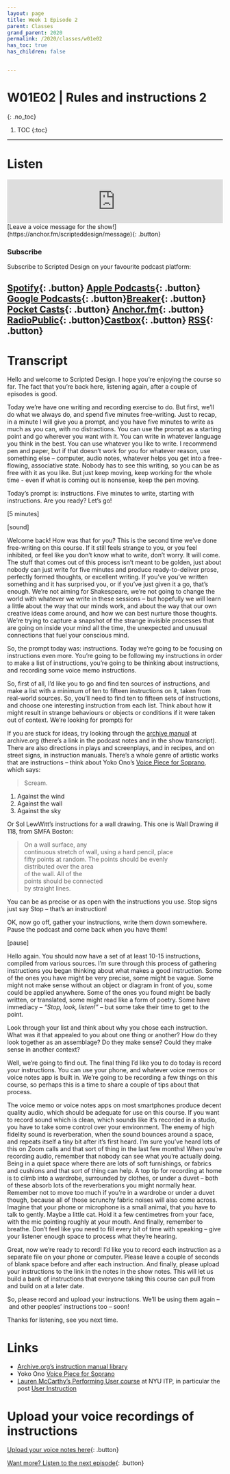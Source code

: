 ```yaml
---
layout: page
title: Week 1 Episode 2
parent: Classes
grand_parent: 2020
permalink: /2020/classes/w01e02
has_toc: true
has_children: false


---
```

# W01E02 | Rules and instructions 2
{: .no_toc}

1. TOC
{:toc}


---

# Listen


<iframe src="https://anchor.fm/scripteddesign/embed/episodes/S01-W01-E02-Scripted-Design--Week-1-Episode-2-ekboif" height="102px" width="100%" frameborder="0" scrolling="no"></iframe>

<br>
[Leave a voice message for the show!](https://anchor.fm/scripteddesign/message){: .button}

### Subscribe

Subscribe to Scripted Design on your favourite podcast platform:

[Spotify](https://open.spotify.com/show/3sYD3KyPJXnIHUY2m2uFcy){: .button} [Apple Podcasts](https://podcasts.apple.com/nl/podcast/scripted-design/id1533696064?l=en){: .button} [Google Podcasts](https://www.google.com/podcasts?feed=aHR0cHM6Ly9hbmNob3IuZm0vcy8zN2QzMjZjNC9wb2RjYXN0L3Jzcw==){: .button}[Breaker](https://breaker.audio/scripted-design){: .button} [Pocket Casts](https://pca.st/h40ivs5f){: .button} [Anchor.fm](https://anchor.fm/scripteddesign){: .button} [RadioPublic](https://radiopublic.com/scripted-design-WaxpdP){: .button}[Castbox](https://castbox.fm/channel/Scripted-Design-id3371338){: .button} [RSS](https://anchor.fm/s/37d326c4/podcast/rss){: .button}
---


# Transcript

Hello and welcome to Scripted Design. I hope you’re enjoying the course so far. The fact that you’re back here, listening again, after a couple of episodes is good.

Today we’re have one writing and recording exercise to do. But first, we’ll do what we always do, and spend five minutes free-writing. Just to recap, in a minute I will give you a prompt, and you have five minutes to write as much as you can, with no distractions. You can use the prompt as a starting point and go wherever you want with it. You can write in whatever language you think in the best. You can use whatever you like to write. I recommend pen and paper, but if that doesn’t work for you for whatever reason, use something else – computer, audio notes, whatever helps you get into a free-flowing, associative state. Nobody has to see this writing, so you can be as free with it as you like. But just keep moving, keep working for the whole time - even if what is coming out is nonsense, keep the pen moving.

Today’s prompt is: instructions. Five minutes to write, starting with instructions. Are you ready? Let’s go!

[5 minutes]

[sound]

Welcome back! How was that for you? This is the second time we’ve done free-writing on this course. If it still feels strange to you, or you feel inhibited, or feel like you don’t know what to write, don’t worry. It will come. The stuff that comes out of this process isn’t meant to be golden, just about nobody can just write for five minutes and produce ready-to-deliver prose, perfectly formed thoughts, or excellent writing. If you’ve you’ve written something and it has surprised you, or if you’ve just given it a go, that’s enough. We’re not aiming for Shakespeare, we’re not going to change the world with whatever we write in these sessions – but hopefully we will learn a little about the way that our minds work, and about the way that our own creative ideas come around, and how we can best nurture those thoughts. We’re trying to capture a snapshot of the strange invisible processes that are going on inside your mind all the time, the unexpected and unusual connections that fuel your conscious mind.

So, the prompt today was: instructions. Today we’re going to be focusing on instructions even more. You’re going to be following my instructions in order to make a list of instructions, you’re going to be thinking about instructions, and recording some voice memo instructions.

So, first of all, I’d like you to go and find ten sources of instructions, and make a list with a minimum of ten to fifteen instructions on it, taken from real-world sources. So, you’ll need to find ten to fifteen sets of instructions, and choose one interesting instruction from each list. Think about how it might result in strange behaviours or objects or conditions if it were taken out of context. We’re looking for prompts for

If you are stuck for ideas, try looking through the [archive manual](https://archive.org/details/manuals) at archive.org (there’s a link in the podcast notes and in the show transcript). There are also directions in plays and screenplays, and in recipes, and on street signs, in instruction manuals. There’s a whole genre of artistic works that are instructions – think about Yoko Ono’s [Voice Piece for Soprano](http://www.moma.org/explore/multimedia/videos/114), which says:


> Scream.  
1. Against the wind  
2. Against the wall  
3. Against the sky

Or Sol LewWitt’s instructions for a wall drawing. This one is Wall Drawing # 118, from SMFA Boston:

> On a wall surface, any  
continuous stretch of wall,
using a hard pencil, place  
fifty points at random.
The points should be evenly  
distributed over the area  
of the wall. All of the  
points should be connected  
by straight lines.

You can be as precise or as open with the instructions you use. Stop signs just say Stop – that’s an instruction!

OK, now go off, gather your instructions, write them down somewhere. Pause the podcast and come back when you have them!

[pause]

Hello again. You should now have a set of at least 10-15 instructions, compiled from various sources. I’m sure through this process of gathering instructions you began thinking about what makes a good instruction. Some of the ones you have might be very precise, some might be vague. Some might not make sense without an object or diagram in front of you, some could be applied anywhere. Some of the ones you found might be badly written, or translated, some might read like a form of poetry. Some have immediacy – _“Stop, look, listen!”_ – but some take their time to get to the point.

Look through your list and think about why you chose each instruction. What was it that appealed to you about one thing or another? How do they look together as an assemblage? Do they make sense? Could they make sense in another context?

Well, we’re going to find out. The final thing I’d like you to do today is record your instructions. You can use your phone, and whatever voice memos or voice notes app is built in. We’re going to be recording a few things on this course, so perhaps this is a time to share a couple of tips about that process.

The voice memo or voice notes apps on most smartphones produce decent quality audio, which should be adequate for use on this course. If you want to record sound which is clean, which sounds like it’s recorded in a studio, you have to take some control over your environment. The enemy of high fidelity sound is reverberation, when the sound bounces around a space, and repeats itself a tiny bit after it’s first heard. I’m sure you’ve heard lots of this on Zoom calls and that sort of thing in the last few months! When you’re recording audio, remember that nobody can see what you’re actually doing. Being in a quiet space where there are lots of soft furnishings, or fabrics and cushions and that sort of thing can help. A top tip for recording at home is to climb into a wardrobe, surrounded by clothes, or under a duvet – both of these absorb lots of the reverberations you might normally hear. Remember not to move too much if you’re in a wardrobe or under a duvet though, because all of those scrunchy fabric noises will also come across. Imagine that your phone or microphone is a small animal, that you have to talk to gently. Maybe a little cat. Hold it a few centimetres from your face, with the mic pointing roughly at your mouth. And finally, remember to breathe. Don’t feel like you need to fill every bit of time with speaking – give your listener enough space to process what they’re hearing.

Great, now we’re ready to record! I’d like you to record each instruction as a separate file on your phone or computer. Please leave a couple of seconds of blank space before and after each instruction. And finally, please upload your instructions to the link in the notes in the show notes. This will let us build a bank of instructions that everyone taking this course can pull from and build on at a later date.

So, please record and upload your instructions. We’ll be using them again – and other peoples’ instructions too – soon!

Thanks for listening, see you next time.


# Links



*   [Archive.org’s instruction manual library](https://archive.org/details/manuals)
*   Yoko Ono [Voice Piece for Soprano](http://www.moma.org/explore/multimedia/videos/114)
*   [Lauren McCarthy’s Performing User course](https://itp.nyu.edu/classes/performinguser/syllabus/) at NYU ITP, in particular the post [User Instruction](https://itp.nyu.edu/classes/performinguser/user-instruction/)

# Upload your voice recordings of instructions

[Upload your voice notes here](https://forms.gle/1Wd9pTf4ujfRWtCM9){: .button}


[Want more? Listen to the next episode](/2020/classes/w01e03){: .button}

